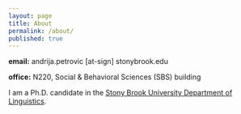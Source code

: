 ```yaml
---
layout: page
title: About
permalink: /about/
published: true
---
```


<strong>email:</strong> andrija.petrovic [at-sign] stonybrook.edu <!--(<em>contact for full CV</em>)-->

<strong>office:</strong> N220, Social &amp; Behavioral Sciences (SBS) building

I am a Ph.D. candidate in the <a href="https://linguistics.stonybrook.edu/">Stony Brook University Department of Linguistics</a>.
